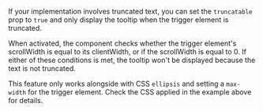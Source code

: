 If your implementation involves truncated text, you can set the `truncatable` prop to `true` and only display the tooltip when the trigger element is truncated.

When activated, the component checks whether the trigger element's scrollWidth is equal to its clientWidth, or if the scrollWidth is equal to 0. If either of these conditions is met, the tooltip won't be displayed because the text is not truncated.

This feature only works alongside with CSS `ellipsis` and setting a `max-width` for the trigger element. Check the CSS applied in the example above for details.